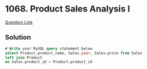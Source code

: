 # 1068. Product Sales Analysis I
[Question Link](https://leetcode.com/problems/product-sales-analysis-i/)
## Solution
```sql
# Write your MySQL query statement below
select Product.product_name, Sales.year, Sales.price from Sales
left join Product
on Sales.product_id = Product.product_id
```
